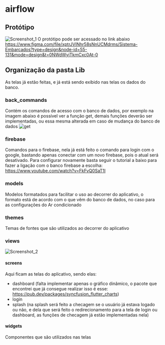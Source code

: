 # airflow
## Protótipo
![Screenshot_1](https://github.com/EduardoOPR/airflow-app/assets/67355426/c99d4d12-89e6-4da0-96a9-31d6c6d68798)
O protótipo pode ser acessado no link abaixo
https://www.figma.com/file/xptrJVINhr58sNnUCMdrms/Sistema-Embarcados?type=design&node-id=55-131&mode=design&t=0NWdWyjTkmCxc0At-0

## Organização da pasta Lib
As telas já estão feitas, e já está sendo exibido nas telas os dados do banco. 

### back_commands
Contém os comandos de acesso com o banco de dados, por exemplo na imagem abaixo é possível ver a função get, demais funções deverão ser implementadas, ou essa mesma alterada em caso de mudança do banco de dados
![get](https://github.com/EduardoOPR/airflow-app/assets/67355426/c5ef077f-3539-4769-84e1-87dc390aac66)

### firebase
Comandos para o firebase, nela já está feito o comando para login com o google, bastando apenas conectar com um novo firebase, pois o atual será desativado.
Para configurar novamente basta seguir o tutorial a baixo para fazer a ligação com o banco firebase a escolha: https://www.youtube.com/watch?v=FkFvQ0SaT1I

### models
Modelos formatados para facilitar o uso ao decorrer do aplicativo, o formato está de acordo com o que vêm do banco de dados, no caso para as configurações do Ar condicionado

### themes
Temas de fontes que são utilizados ao decorrer do aplicativo

### views
![Screenshot_2](https://github.com/EduardoOPR/airflow-app/assets/67355426/6f11bb74-0186-41d0-a47a-b6fc4284b38f)
#### screens
Aqui ficam as telas do aplicativo, sendo elas:
- dashboard (falta implementar apenas o gráfico dinâmico, o pacote que encontrei que já consegue realizar isso é esse: https://pub.dev/packages/syncfusion_flutter_charts)
- login
- splash (na splash será feito a checagem se o usuário já estava logado ou não, e dela que será feito o redirecionamento para a tela de login ou dashboard, as funções de checagem já estão implementadas nela)

#### widgets
Componentes que são utilizados nas telas
